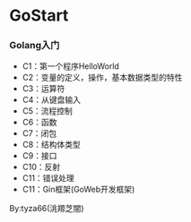 # GoStart
### Golang入门

- C1：第一个程序HelloWorld
- C2：变量的定义，操作，基本数据类型的特性
- C3：运算符
- C4：从键盘输入
- C5：流程控制
- C6：函数
- C7：闭包
- C8：结构体类型
- C9：接口
- C10：反射
- C11：错误处理
- C11：Gin框架(GoWeb开发框架)

By:tyza66(洮羱芝闇)

